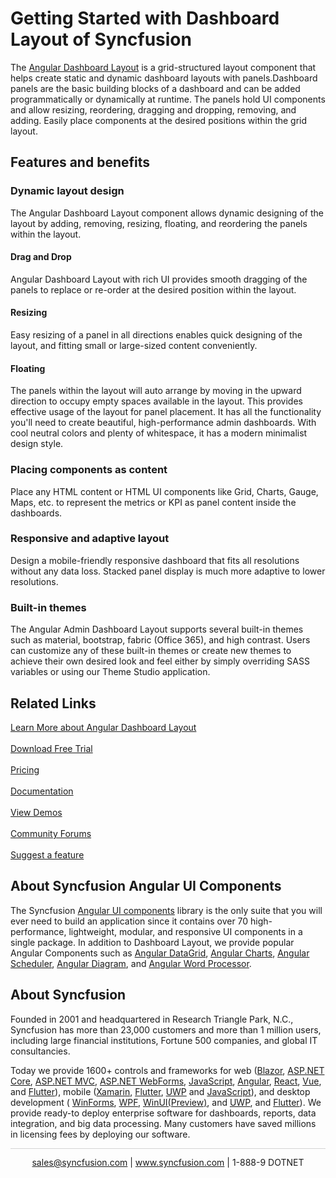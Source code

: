 # Getting Started with Dashboard Layout of Syncfusion

The [Angular Dashboard Layout](https://www.syncfusion.com/angular-ui-components/angular-dashboard-layout?utm_source=github&utm_medium=listing&utm_campaign=angular-dashboard-layout-github-samples) is a grid-structured layout component that helps create static and dynamic dashboard layouts with panels.Dashboard panels are the basic building blocks of a dashboard and can be added programmatically or dynamically at runtime. The panels hold UI components and allow resizing, reordering, dragging and dropping, removing, and adding. Easily place components at the desired positions within the grid layout. 

## Features and benefits

### Dynamic layout design

The Angular Dashboard Layout component allows dynamic designing of the layout by adding, removing, resizing, floating, and reordering the panels within the layout.

#### Drag and Drop

Angular Dashboard Layout with rich UI provides smooth dragging of the panels to replace or re-order at the desired position within the layout.

#### Resizing

Easy resizing of a panel in all directions enables quick designing of the layout, and fitting small or large-sized content conveniently.

#### Floating

The panels within the layout will auto arrange by moving in the upward direction to occupy empty spaces available in the layout. This provides effective usage of the layout for panel placement. It has all the functionality you'll need to create beautiful, high-performance admin dashboards. With cool neutral colors and plenty of whitespace, it has a modern minimalist design style.

### Placing components as content

Place any HTML content or HTML UI components like Grid, Charts, Gauge, Maps, etc. to represent the metrics or KPI as panel content inside the dashboards.

### Responsive and adaptive layout

Design a mobile-friendly responsive dashboard that fits all resolutions without any data loss. Stacked panel display is much more adaptive to lower resolutions.

### Built-in themes

The Angular Admin Dashboard Layout supports several built-in themes such as material, bootstrap, fabric (Office 365), and high contrast. Users can customize any of these built-in themes or create new themes to achieve their own desired look and feel either by simply overriding SASS variables or using our Theme Studio application.

## Related Links

[Learn More about Angular Dashboard Layout](https://www.syncfusion.com/angular-ui-components/angular-dashboard-layout?utm_source=github&utm_medium=listing&utm_campaign=angular-dashboard-layout-github-samples)<br/><br/>
[Download Free Trial](https://www.syncfusion.com/downloads?utm_source=github&utm_medium=listing&utm_campaign=angular-dashboard-layout-github-samples) <br/><br/>
[Pricing](https://www.syncfusion.com/sales/products/angular?utm_source=github&utm_medium=listing&utm_campaign=angular-dashboard-layout-github-samples) <br/><br/>
[Documentation](https://ej2.syncfusion.com/angular/documentation/dashboard-layout/getting-started/?utm_source=github&utm_medium=listing&utm_campaign=angular-dashboard-layout-github-samples)<br/><br/>
[View Demos](https://ej2.syncfusion.com/angular/demos/?utm_source=github&utm_medium=listing&utm_campaign=angular-dashboard-layout-github-samples#/material/dashboard-layout/default)<br/><br/>
[Community Forums](https://www.syncfusion.com/forums/angular-js2/dashboard-layout?utm_source=github&utm_medium=listing&utm_campaign=angular-dashboard-layout-github-samples) <br/><br/>
[Suggest a feature](https://www.syncfusion.com/feedback/angular?utm_source=github&utm_medium=listing&utm_campaign=angular-dashboard-layout-github-samples)

## About Syncfusion Angular UI Components

The Syncfusion [Angular UI components](https://www.syncfusion.com/angular-ui-components?utm_source=github&utm_medium=listing&utm_campaign=angular-dashboard-layout-github-samples) library is the only suite that you will ever need to build an application since it contains over 70 high-performance, lightweight, modular, and responsive UI components in a single package. In addition to Dashboard Layout, we provide popular Angular Components such as [Angular DataGrid](https://www.syncfusion.com/angular-ui-components/angular-grid?utm_source=github&utm_medium=listing&utm_campaign=angular-dashboard-layout-github-samples), [Angular Charts](https://www.syncfusion.com/angular-ui-components/angular-charts?utm_source=github&utm_medium=listing&utm_campaign=angular-dashboard-layout-github-samples), [Angular Scheduler](https://www.syncfusion.com/angular-ui-components/angular-scheduler?utm_source=github&utm_medium=listing&utm_campaign=angular-dashboard-layout-github-samples), [Angular Diagram](https://www.syncfusion.com/angular-ui-components/angular-diagram?utm_source=github&utm_medium=listing&utm_campaign=angular-dashboard-layout-github-samples), and [Angular Word Processor](https://www.syncfusion.com/angular-ui-components/angular-word-processor?utm_source=github&utm_medium=listing&utm_campaign=angular-dashboard-layout-github-samples).

## About Syncfusion

Founded in 2001 and headquartered in Research Triangle Park, N.C., Syncfusion has more than 23,000 customers and more than 1 million users, including large financial institutions, Fortune 500 companies, and global IT consultancies.

Today we provide 1600+ controls and frameworks for web ([Blazor](https://www.syncfusion.com/blazor-components?utm_source=github&utm_medium=listing&utm_campaign=angular-dashboard-layout-github-samples), [ASP.NET Core](https://www.syncfusion.com/aspnet-core-ui-controls?utm_source=github&utm_medium=listing&utm_campaign=angular-dashboard-layout-github-samples), 
[ASP.NET MVC](https://www.syncfusion.com/aspnet-mvc-ui-controls?utm_source=github&utm_medium=listing&utm_campaign=angular-dashboard-layout-github-samples), [ASP.NET WebForms](https://www.syncfusion.com/jquery/aspnet-web-forms-ui-controls?utm_source=github&utm_medium=listing&utm_campaign=angular-dashboard-layout-github-samples), [JavaScript](https://www.syncfusion.com/javascript-ui-controls?utm_source=github&utm_medium=listing&utm_campaign=angular-dashboard-layout-github-samples), [Angular](https://www.syncfusion.com/angular-ui-components?utm_source=github&utm_medium=listing&utm_campaign=angular-dashboard-layout-github-samples), 
[React](https://www.syncfusion.com/react-ui-components?utm_source=github&utm_medium=listing&utm_campaign=angular-dashboard-layout-github-samples), [Vue](https://www.syncfusion.com/vue-ui-components?utm_source=github&utm_medium=listing&utm_campaign=angular-dashboard-layout-github-samples), and [Flutter](https://www.syncfusion.com/flutter-widgets?utm_source=github&utm_medium=listing&utm_campaign=angular-dashboard-layout-github-samples)), mobile ([Xamarin](https://www.syncfusion.com/xamarin-ui-controls?utm_source=github&utm_medium=listing&utm_campaign=angular-dashboard-layout-github-samples), [Flutter](https://www.syncfusion.com/flutter-widgets?utm_source=github&utm_medium=listing&utm_campaign=angular-dashboard-layout-github-samples), [UWP](https://www.syncfusion.com/uwp-ui-controls?utm_source=github&utm_medium=listing&utm_campaign=angular-dashboard-layout-github-samples) and 
[JavaScript](https://www.syncfusion.com/javascript-ui-controls?utm_source=github&utm_medium=listing&utm_campaign=angular-dashboard-layout-github-samples)), and desktop development (
[WinForms](https://www.syncfusion.com/winforms-ui-controls?utm_source=github&utm_medium=listing&utm_campaign=angular-dashboard-layout-github-samples), [WPF](https://www.syncfusion.com/wpf-ui-controls?utm_source=github&utm_medium=listing&utm_campaign=angular-dashboard-layout-github-samples), [WinUI(Preview)](https://www.syncfusion.com/winui-controls?utm_source=github&utm_medium=listing&utm_campaign=angular-dashboard-layout-github-samples), and [UWP](https://www.syncfusion.com/uwp-ui-controls?utm_source=github&utm_medium=listing&utm_campaign=angular-dashboard-layout-github-samples), and [Flutter](https://www.syncfusion.com/flutter-widgets?utm_source=github&utm_medium=listing&utm_campaign=angular-dashboard-layout-github-samples)). We provide ready-to deploy enterprise software for dashboards, reports, data integration, and big data processing. Many customers have saved millions in licensing fees by deploying our software.

<hr style="height:0.3px;border:none;color:lightgrey;background-color:lightgrey;" />

<p align="center">
  <a href="mailto:sales@syncfusion.com?Subject=Syncfusion Angular Dashboard Layout - Github" target="_top">sales@syncfusion.com</a> | <a href="https://www.syncfusion.com?utm_source=github&utm_medium=listing&utm_campaign=angular-dashboard-layout-github-samples">www.syncfusion.com</a> | 1-888-9 DOTNET <br>
</p>

